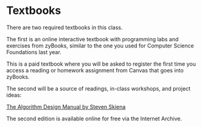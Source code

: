 # Textbooks

There are two required textbooks in this class.

The first is an online interactive textbook with programming labs and exercises from zyBooks,
similar to the one you used for Computer Science Foundations last year.

This is a paid textbook where you will be asked to register the first time you access a reading
or homework assignment from Canvas that goes into zyBooks.

The second will be a source of readings, in-class workshops, and project ideas:

[The Algorithm Design Manual by Steven Skiena](https://archive.org/details/2008-book-the-algorithm-design-manual/page/218/mode/2up)

The second edition is available online for free via the Internet Archive.
